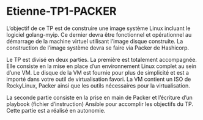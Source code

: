 # Etienne-TP1-PACKER

L’objectif de ce TP est de construire une image système Linux incluant le logiciel golang-myip. Ce dernier devra être fonctionnel et opérationnel au démarrage de la machine virtuel utilisant l’image disque construite. La construction de l’image système devra se faire via Packer de Hashicorp. 

Le TP est divisé en deux parties. La première est totalement accompagnée. Elle consiste en la mise en place d’un environnement Linux complet au sein d’une VM. Le disque de la VM est fournie pour plus de simplicité et est a importé dans votre outil de virtualisation favori. 
La VM contient un ISO de RockyLinux, Packer ainsi que les outils nécessaires pour la virtualisation. 

La seconde partie consiste en la prise en main de Packer et l’écriture d’un playbook (fichier d’instruction) Ansible pour accomplir les objectifs du TP. Cette partie est a réalisé en autonomie.
